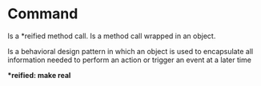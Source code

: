 # Command

Is a *reified method call.
Is a method call wrapped in an object.

Is a behavioral design pattern in which an object is used to encapsulate all information needed to perform an action or trigger an event at a later time

__*reified: make real__
